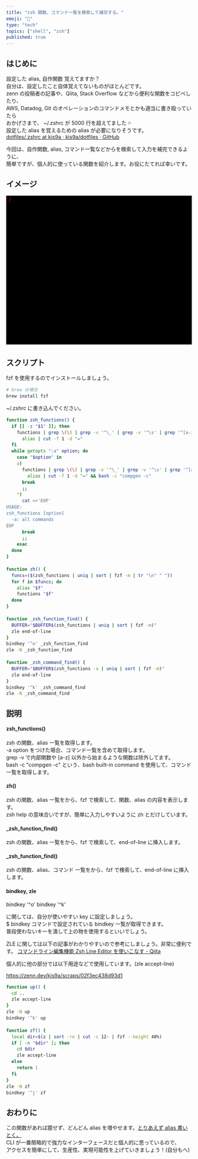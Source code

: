 ```yaml
---
title: "zsh 関数、コマンド一覧を検索して補完する。"
emoji: "🐚"
type: "tech"
topics: ["shell", "zsh"]
published: true
---
```


## はじめに

設定した alias, 自作関数 覚えてますか？  
自分は、設定したこと自体覚えてないものがほとんどです。  
zenn の投稿者の記事や、Qiita, Stack Overflow などから便利な関数をコピペしたり、  
AWS, Datadog, Git のオペレーションのコマンドメモとかも適当に書き殴っていたら  
おかげさまで、 ~/.zshrc が 5000 行を超えてました 💦  
設定した alias を覚えるための alias が必要になりそうです。  
[dotfiles/.zshrc at kis9a · kis9a/dotfiles · GitHub](https://github.com/kis9a/dotfiles/blob/kis9a/zsh/.zshrc)

今回は、自作関数, alias, コマンド一覧などからを検索して入力を補完できるように、  
簡単ですが、個人的に使っている関数を紹介します。お役にたてれば幸いです。

## イメージ

![/images/zsh-comp-demo.gif](/images/zsh-comp-demo.gif)

## スクリプト

fzf を使用するのでインストールしましょう。

```bash
# brew の場合
brew install fzf
```

~/.zshrc に書き込んでください。

```bash
function zsh_functions() {
  if [[ -z "$1" ]]; then
    functions | grep \(\) | grep -v '^\_' | grep -v '^\s' | grep '^[a-z]' | cut -f 1 -d " " &&
      alias | cut -f 1 -d "="
  fi
  while getopts ":a" option; do
    case "$option" in
    a)
      functions | grep \(\) | grep -v '^\_' | grep -v '^\s' | grep '^[a-z]' | cut -f 1 -d " " &&
        alias | cut -f 1 -d "=" && bash -c "compgen -c"
      break
      ;;
    *)
      cat <<'EOF'
USAGE:
zsh_functions [option]
  -a: all commands
EOF
      break
      ;;
    esac
  done
}

function zh() {
  funcs=($(zsh_functions | uniq | sort | fzf -m | tr "\n" " "))
  for f in $funcs; do
    alias "$f"
    functions "$f"
  done
}

function _zsh_function_find() {
  BUFFER="$BUFFER$(zsh_functions | uniq | sort | fzf -m)"
  zle end-of-line
}
bindkey '^o' _zsh_function_find
zle -N _zsh_function_find

function _zsh_command_find() {
  BUFFER="$BUFFER$(zsh_functions -a | uniq | sort | fzf -m)"
  zle end-of-line
}
bindkey '^k' _zsh_command_find
zle -N _zsh_command_find
```

## 説明

#### zsh_functions()

zsh の関数、alias 一覧を取得します。  
-a option をつけた場合、コマンド一覧を含めて取得します。  
grep -v で内部関数や [a-z] 以外から始まるような関数は除外してます。  
bash -c "compgen -c" という、bash built-in command を使用して、コマンド一覧を取得します。

#### zh()

zsh の関数、alias 一覧をから、fzf で検索して、関数、alias の内容を表示します。  
zsh help の意味合いですが、簡単に入力しやすいように zh とだけしています。

#### \_zsh_function_find()

zsh の関数、alias 一覧をから、fzf で検索して、end-of-line に挿入します。

#### \_zsh_function_find()

zsh の関数、alias、コマンド 一覧をから、fzf で検索して、end-of-line に挿入します。

#### bindkey, zle

bindkey '^o'
bindkey '^k'

に関しては、自分が使いやすい key に設定しましょう。  
$ bindkey コマンドで設定されている bindkey 一覧が取得できます。  
普段使わないキーを潰して上の物を使用するといいでしょう。

ZLE に関しては以下の記事がわかりやすいので参考にしましょう。非常に便利です。
[コマンドライン編集機能 Zsh Line Editor を使いこなす - Qiita](https://qiita.com/b4b4r07/items/8db0257d2e6f6b19ecb9)

個人的に他の部分では以下用途などで使用しています。(zle accept-line)

https://zenn.dev/kis9a/scraps/02f3ec438d93d1

```bash
function up() {
  cd ..
  zle accept-line
}
zle -N up
bindkey '^k' up

function zf() {
  local dir=$(z | sort -rn | cut -c 12- | fzf --height 40%)
  if [ -n "$dir" ]; then
    cd $dir
    zle accept-line
  else
    return 1
  fi
}
zle -N zf
bindkey '^j' zf
```

## おわりに

この関数があれば臆せず、どんどん alias を増やせます。[とりあえず alias 書いとく。](https://gist.github.com/kis9a/939108fdb6de2eb02d4436252e552090)  
CLI が一番簡略的で強力なインターフェースだと個人的に思っているので、  
アクセスを簡単にして、生産性、実現可能性を上げていきましょう！(自分もへ)
